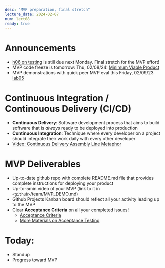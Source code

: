 ```yaml
---
desc: "MVP preparation, final stretch"
lecture_date: 2024-02-07
num: lect08
ready: true
---
```


# Announcements
* [h06 on testing](https://ucsb-cs148.github.io/w24/hwk/h06) is still due next Monday. Final stretch for the MVP effort!  
* MVP code freeze is tomorrow: Thu, 02/08/24: [Minimum Viable Product](https://en.wikipedia.org/wiki/Minimum_viable_product)
* MVP demonstrations with quick peer MVP eval this Friday, 02/09/23 [lab05](https://ucsb-cs148.github.io/w24/lab/lab05/)

# Continuous Integration / Continouous Delivery (CI/CD) 

* **Continuous Delivery**: Software development process that aims to build software that is *always* ready to be deployed into production
* **Continuous Integration**: Technique where every developer on a project should integrate their work daily with every other developer
* [Video: Continuous Delivery Assembly Line Metaphor](http://www.youtube.com/watch?v=SIaVsG7m8n4)

# MVP Deliverables

* Up-to-date github repo with complete README.md file that provides complete instructions for deploying your product
* Up-to-5min video of your MVP (link to it in `<github>`/team/MVP_DEMO.md) 
* Github Projects Kanban board should reflect all your activity leading up to the MVP 
* Clear **Acceptance Criteria** on all your completed issues! 
    - [Acceptance Criteria](https://www.productplan.com/glossary/acceptance-criteria/)
    - [More Materials on Acceptance Testing](https://ucsb-cs148.github.io/topics/testing_acceptance/)


# Today:

* Standup
* Progress toward MVP
